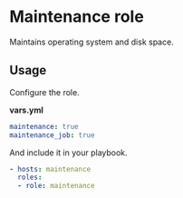 # Maintenance role

Maintains operating system and disk space.

## Usage

Configure the role.

**vars.yml**

```yml
maintenance: true
maintenance_job: true
```

And include it in your playbook.

```yml
- hosts: maintenance
  roles:
  - role: maintenance
```
